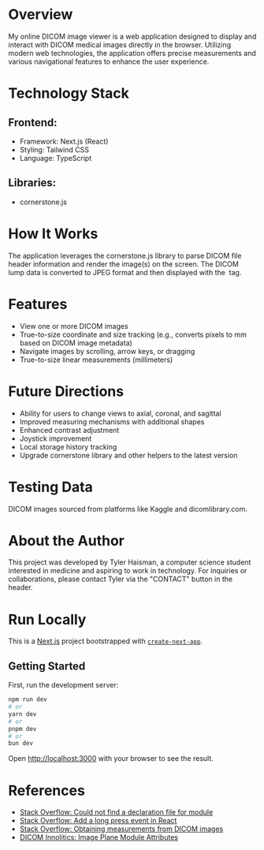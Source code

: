 # Overview

My online DICOM image viewer is a web application designed to display and interact with DICOM medical images directly in the browser. Utilizing modern web technologies, the application offers precise measurements and various navigational features to enhance the user experience.

# Technology Stack

## Frontend:

- Framework: Next.js (React)
- Styling: Tailwind CSS
- Language: TypeScript

## Libraries:

- cornerstone.js

# How It Works

The application leverages the cornerstone.js library to parse DICOM file header information and render the image(s) on the screen. The DICOM lump data is converted to JPEG format and then displayed with the <img> tag.

# Features

- View one or more DICOM images
- True-to-size coordinate and size tracking (e.g., converts pixels to mm based on DICOM image metadata)
- Navigate images by scrolling, arrow keys, or dragging
- True-to-size linear measurements (millimeters)

# Future Directions

- Ability for users to change views to axial, coronal, and sagittal
- Improved measuring mechanisms with additional shapes
- Enhanced contrast adjustment
- Joystick improvement
- Local storage history tracking
- Upgrade cornerstone library and other helpers to the latest version

# Testing Data

DICOM images sourced from platforms like Kaggle and dicomlibrary.com.

# About the Author

This project was developed by Tyler Haisman, a computer science student interested in medicine and aspiring to work in technology. For inquiries or collaborations, please contact Tyler via the "CONTACT" button in the header.

# Run Locally

This is a [Next.js](https://nextjs.org/) project bootstrapped with [`create-next-app`](https://github.com/vercel/next.js/tree/canary/packages/create-next-app).

## Getting Started

First, run the development server:

```bash
npm run dev
# or
yarn dev
# or
pnpm dev
# or
bun dev
```

Open [http://localhost:3000](http://localhost:3000) with your browser to see the result.

# References

- [Stack Overflow: Could not find a declaration file for module](https://stackoverflow.com/questions/70797210/could-not-find-a-declaration-file-for-module-mymodule)
- [Stack Overflow: Add a long press event in React](https://stackoverflow.com/questions/48048957/add-a-long-press-event-in-react)
- [Stack Overflow: Obtaining measurements from DICOM images](https://stackoverflow.com/questions/34389785/obtaining-measurements-from-dicom-images)
- [DICOM Innolitics: Image Plane Module Attributes](https://dicom.innolitics.com/ciods/rt-dose/image-plane/00200037)
